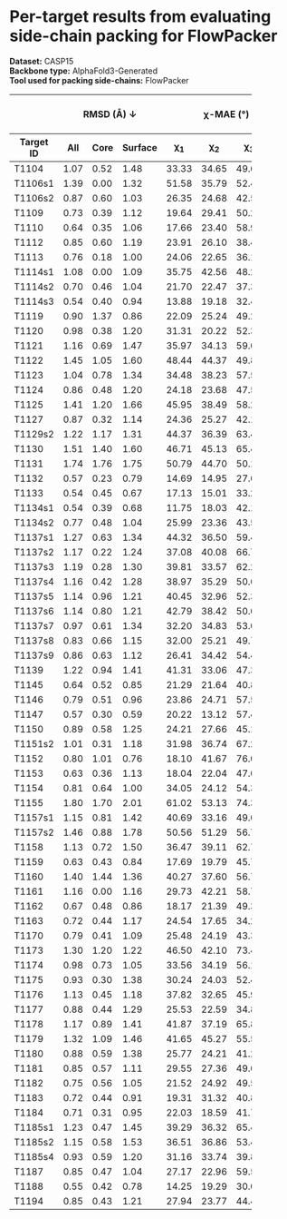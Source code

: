 # Per-target results from evaluating side-chain packing for FlowPacker

**Dataset:** CASP15  
**Backbone type:** AlphaFold3-Generated  
**Tool used for packing side-chains:** FlowPacker  
<table style="width:85%;">
  <thead>
    <tr>
      <th></th>
      <th colspan="3"><strong>RMSD (Å) ↓</strong></th>
      <th colspan="4"><strong>&chi;-MAE (°) ↓</strong></th>
      <th><strong>RR (%) ↑</strong></th>
      <th colspan="3"><strong>Steric Clashes (#) ↓</strong></th>
    </tr>
    <tr>
      <th><strong>Target ID</strong></th>
      <th><strong>All</strong></th>
      <th><strong>Core</strong></th>
      <th><strong>Surface</strong></th>
      <th>&chi;<sub>1</sub></th>
      <th>&chi;<sub>2</sub></th>
      <th>&chi;<sub>3</sub></th>
      <th>&chi;<sub>4</sub></th>
      <th>&chi;<sub>1-4</sub></th>
      <th>100%</th>
      <th>90%</th>
      <th>80%</th>
    </tr>
  </thead>
  <tbody>
    <tr>
      <td>T1104</td>
      <td>1.07</td>
      <td>0.52</td>
      <td>1.48</td>
      <td>33.33</td>
      <td>34.65</td>
      <td>49.60</td>
      <td>63.66</td>
      <td>51.6</td>
      <td>29.0</td>
      <td>0.0</td>
      <td>0.0</td>
    </tr>
    <tr>
      <td>T1106s1</td>
      <td>1.39</td>
      <td>0.00</td>
      <td>1.32</td>
      <td>51.58</td>
      <td>35.79</td>
      <td>52.42</td>
      <td>51.52</td>
      <td>46.8</td>
      <td>10.0</td>
      <td>1.0</td>
      <td>1.0</td>
    </tr>
    <tr>
      <td>T1106s2</td>
      <td>0.87</td>
      <td>0.60</td>
      <td>1.03</td>
      <td>26.35</td>
      <td>24.68</td>
      <td>42.53</td>
      <td>42.58</td>
      <td>61.7</td>
      <td>29.0</td>
      <td>3.0</td>
      <td>0.0</td>
    </tr>
    <tr>
      <td>T1109</td>
      <td>0.73</td>
      <td>0.39</td>
      <td>1.12</td>
      <td>19.64</td>
      <td>29.41</td>
      <td>50.20</td>
      <td>50.09</td>
      <td>67.3</td>
      <td>63.0</td>
      <td>10.0</td>
      <td>5.0</td>
    </tr>
    <tr>
      <td>T1110</td>
      <td>0.64</td>
      <td>0.35</td>
      <td>1.06</td>
      <td>17.66</td>
      <td>23.40</td>
      <td>58.95</td>
      <td>27.26</td>
      <td>72.7</td>
      <td>61.0</td>
      <td>12.0</td>
      <td>5.0</td>
    </tr>
    <tr>
      <td>T1112</td>
      <td>0.85</td>
      <td>0.60</td>
      <td>1.19</td>
      <td>23.91</td>
      <td>26.10</td>
      <td>38.47</td>
      <td>59.83</td>
      <td>60.2</td>
      <td>112.0</td>
      <td>12.0</td>
      <td>4.0</td>
    </tr>
    <tr>
      <td>T1113</td>
      <td>0.76</td>
      <td>0.18</td>
      <td>1.00</td>
      <td>24.06</td>
      <td>22.65</td>
      <td>36.12</td>
      <td>48.94</td>
      <td>62.7</td>
      <td>43.0</td>
      <td>3.0</td>
      <td>1.0</td>
    </tr>
    <tr>
      <td>T1114s1</td>
      <td>1.08</td>
      <td>0.00</td>
      <td>1.09</td>
      <td>35.75</td>
      <td>42.56</td>
      <td>48.23</td>
      <td>63.59</td>
      <td>42.1</td>
      <td>14.0</td>
      <td>0.0</td>
      <td>0.0</td>
    </tr>
    <tr>
      <td>T1114s2</td>
      <td>0.70</td>
      <td>0.46</td>
      <td>1.04</td>
      <td>21.70</td>
      <td>22.47</td>
      <td>37.38</td>
      <td>62.91</td>
      <td>66.3</td>
      <td>108.0</td>
      <td>13.0</td>
      <td>3.0</td>
    </tr>
    <tr>
      <td>T1114s3</td>
      <td>0.54</td>
      <td>0.40</td>
      <td>0.94</td>
      <td>13.88</td>
      <td>19.18</td>
      <td>32.47</td>
      <td>60.91</td>
      <td>76.1</td>
      <td>234.0</td>
      <td>46.0</td>
      <td>6.0</td>
    </tr>
    <tr>
      <td>T1119</td>
      <td>0.90</td>
      <td>1.37</td>
      <td>0.86</td>
      <td>22.09</td>
      <td>25.24</td>
      <td>49.22</td>
      <td>51.31</td>
      <td>55.0</td>
      <td>3.0</td>
      <td>0.0</td>
      <td>0.0</td>
    </tr>
    <tr>
      <td>T1120</td>
      <td>0.98</td>
      <td>0.38</td>
      <td>1.20</td>
      <td>31.31</td>
      <td>20.22</td>
      <td>52.35</td>
      <td>58.47</td>
      <td>52.1</td>
      <td>50.0</td>
      <td>6.0</td>
      <td>1.0</td>
    </tr>
    <tr>
      <td>T1121</td>
      <td>1.16</td>
      <td>0.69</td>
      <td>1.47</td>
      <td>35.97</td>
      <td>34.13</td>
      <td>59.69</td>
      <td>77.19</td>
      <td>44.7</td>
      <td>91.0</td>
      <td>5.0</td>
      <td>2.0</td>
    </tr>
    <tr>
      <td>T1122</td>
      <td>1.45</td>
      <td>1.05</td>
      <td>1.60</td>
      <td>48.44</td>
      <td>44.37</td>
      <td>49.83</td>
      <td>57.60</td>
      <td>38.1</td>
      <td>60.0</td>
      <td>9.0</td>
      <td>3.0</td>
    </tr>
    <tr>
      <td>T1123</td>
      <td>1.04</td>
      <td>0.78</td>
      <td>1.34</td>
      <td>34.48</td>
      <td>38.23</td>
      <td>57.53</td>
      <td>54.52</td>
      <td>48.1</td>
      <td>98.0</td>
      <td>12.0</td>
      <td>1.0</td>
    </tr>
    <tr>
      <td>T1124</td>
      <td>0.86</td>
      <td>0.48</td>
      <td>1.20</td>
      <td>24.18</td>
      <td>23.68</td>
      <td>47.59</td>
      <td>50.22</td>
      <td>65.1</td>
      <td>123.0</td>
      <td>23.0</td>
      <td>3.0</td>
    </tr>
    <tr>
      <td>T1125</td>
      <td>1.41</td>
      <td>1.20</td>
      <td>1.66</td>
      <td>45.95</td>
      <td>38.49</td>
      <td>58.23</td>
      <td>60.41</td>
      <td>29.9</td>
      <td>194.0</td>
      <td>28.0</td>
      <td>5.0</td>
    </tr>
    <tr>
      <td>T1127</td>
      <td>0.87</td>
      <td>0.32</td>
      <td>1.14</td>
      <td>24.36</td>
      <td>25.27</td>
      <td>42.17</td>
      <td>51.53</td>
      <td>64.6</td>
      <td>85.0</td>
      <td>13.0</td>
      <td>4.0</td>
    </tr>
    <tr>
      <td>T1129s2</td>
      <td>1.22</td>
      <td>1.17</td>
      <td>1.31</td>
      <td>44.37</td>
      <td>36.39</td>
      <td>63.40</td>
      <td>68.74</td>
      <td>41.3</td>
      <td>272.0</td>
      <td>59.0</td>
      <td>15.0</td>
    </tr>
    <tr>
      <td>T1130</td>
      <td>1.51</td>
      <td>1.40</td>
      <td>1.60</td>
      <td>46.71</td>
      <td>45.13</td>
      <td>65.44</td>
      <td>78.66</td>
      <td>31.1</td>
      <td>45.0</td>
      <td>5.0</td>
      <td>1.0</td>
    </tr>
    <tr>
      <td>T1131</td>
      <td>1.74</td>
      <td>1.76</td>
      <td>1.75</td>
      <td>50.79</td>
      <td>44.70</td>
      <td>50.10</td>
      <td>67.00</td>
      <td>30.1</td>
      <td>38.0</td>
      <td>5.0</td>
      <td>0.0</td>
    </tr>
    <tr>
      <td>T1132</td>
      <td>0.57</td>
      <td>0.23</td>
      <td>0.79</td>
      <td>14.69</td>
      <td>14.95</td>
      <td>27.63</td>
      <td>62.89</td>
      <td>75.6</td>
      <td>28.0</td>
      <td>5.0</td>
      <td>0.0</td>
    </tr>
    <tr>
      <td>T1133</td>
      <td>0.54</td>
      <td>0.45</td>
      <td>0.67</td>
      <td>17.13</td>
      <td>15.01</td>
      <td>33.23</td>
      <td>45.12</td>
      <td>73.8</td>
      <td>156.0</td>
      <td>27.0</td>
      <td>3.0</td>
    </tr>
    <tr>
      <td>T1134s1</td>
      <td>0.54</td>
      <td>0.39</td>
      <td>0.68</td>
      <td>11.75</td>
      <td>18.03</td>
      <td>42.14</td>
      <td>63.34</td>
      <td>69.6</td>
      <td>71.0</td>
      <td>17.0</td>
      <td>5.0</td>
    </tr>
    <tr>
      <td>T1134s2</td>
      <td>0.77</td>
      <td>0.48</td>
      <td>1.04</td>
      <td>25.99</td>
      <td>23.36</td>
      <td>43.57</td>
      <td>46.48</td>
      <td>61.8</td>
      <td>88.0</td>
      <td>3.0</td>
      <td>1.0</td>
    </tr>
    <tr>
      <td>T1137s1</td>
      <td>1.27</td>
      <td>0.63</td>
      <td>1.34</td>
      <td>44.32</td>
      <td>36.50</td>
      <td>59.49</td>
      <td>87.06</td>
      <td>40.8</td>
      <td>106.0</td>
      <td>22.0</td>
      <td>2.0</td>
    </tr>
    <tr>
      <td>T1137s2</td>
      <td>1.17</td>
      <td>0.22</td>
      <td>1.24</td>
      <td>37.08</td>
      <td>40.08</td>
      <td>66.75</td>
      <td>59.06</td>
      <td>43.1</td>
      <td>58.0</td>
      <td>5.0</td>
      <td>2.0</td>
    </tr>
    <tr>
      <td>T1137s3</td>
      <td>1.19</td>
      <td>0.28</td>
      <td>1.30</td>
      <td>39.81</td>
      <td>33.57</td>
      <td>62.23</td>
      <td>57.86</td>
      <td>45.0</td>
      <td>66.0</td>
      <td>12.0</td>
      <td>4.0</td>
    </tr>
    <tr>
      <td>T1137s4</td>
      <td>1.16</td>
      <td>0.42</td>
      <td>1.28</td>
      <td>38.97</td>
      <td>35.29</td>
      <td>50.62</td>
      <td>65.15</td>
      <td>45.1</td>
      <td>93.0</td>
      <td>13.0</td>
      <td>1.0</td>
    </tr>
    <tr>
      <td>T1137s5</td>
      <td>1.14</td>
      <td>0.96</td>
      <td>1.21</td>
      <td>40.45</td>
      <td>32.96</td>
      <td>52.38</td>
      <td>53.85</td>
      <td>44.2</td>
      <td>59.0</td>
      <td>5.0</td>
      <td>0.0</td>
    </tr>
    <tr>
      <td>T1137s6</td>
      <td>1.14</td>
      <td>0.80</td>
      <td>1.21</td>
      <td>42.79</td>
      <td>38.42</td>
      <td>50.63</td>
      <td>83.89</td>
      <td>41.5</td>
      <td>84.0</td>
      <td>9.0</td>
      <td>0.0</td>
    </tr>
    <tr>
      <td>T1137s7</td>
      <td>0.97</td>
      <td>0.61</td>
      <td>1.34</td>
      <td>32.20</td>
      <td>34.83</td>
      <td>53.05</td>
      <td>60.50</td>
      <td>45.5</td>
      <td>91.0</td>
      <td>15.0</td>
      <td>0.0</td>
    </tr>
    <tr>
      <td>T1137s8</td>
      <td>0.83</td>
      <td>0.66</td>
      <td>1.15</td>
      <td>32.00</td>
      <td>25.21</td>
      <td>49.74</td>
      <td>51.96</td>
      <td>61.1</td>
      <td>68.0</td>
      <td>3.0</td>
      <td>1.0</td>
    </tr>
    <tr>
      <td>T1137s9</td>
      <td>0.86</td>
      <td>0.63</td>
      <td>1.12</td>
      <td>26.41</td>
      <td>34.42</td>
      <td>54.45</td>
      <td>51.55</td>
      <td>56.4</td>
      <td>64.0</td>
      <td>2.0</td>
      <td>0.0</td>
    </tr>
    <tr>
      <td>T1139</td>
      <td>1.22</td>
      <td>0.94</td>
      <td>1.41</td>
      <td>41.31</td>
      <td>33.06</td>
      <td>47.30</td>
      <td>38.77</td>
      <td>36.5</td>
      <td>125.0</td>
      <td>20.0</td>
      <td>6.0</td>
    </tr>
    <tr>
      <td>T1145</td>
      <td>0.64</td>
      <td>0.52</td>
      <td>0.85</td>
      <td>21.29</td>
      <td>21.64</td>
      <td>40.87</td>
      <td>41.10</td>
      <td>66.1</td>
      <td>247.0</td>
      <td>35.0</td>
      <td>6.0</td>
    </tr>
    <tr>
      <td>T1146</td>
      <td>0.79</td>
      <td>0.51</td>
      <td>0.96</td>
      <td>23.86</td>
      <td>24.71</td>
      <td>57.53</td>
      <td>42.64</td>
      <td>64.2</td>
      <td>90.0</td>
      <td>7.0</td>
      <td>2.0</td>
    </tr>
    <tr>
      <td>T1147</td>
      <td>0.57</td>
      <td>0.30</td>
      <td>0.59</td>
      <td>20.22</td>
      <td>13.12</td>
      <td>57.47</td>
      <td>58.24</td>
      <td>73.7</td>
      <td>21.0</td>
      <td>2.0</td>
      <td>0.0</td>
    </tr>
    <tr>
      <td>T1150</td>
      <td>0.89</td>
      <td>0.58</td>
      <td>1.25</td>
      <td>24.21</td>
      <td>27.66</td>
      <td>45.13</td>
      <td>73.84</td>
      <td>57.4</td>
      <td>132.0</td>
      <td>20.0</td>
      <td>3.0</td>
    </tr>
    <tr>
      <td>T1151s2</td>
      <td>1.01</td>
      <td>0.31</td>
      <td>1.18</td>
      <td>31.98</td>
      <td>36.74</td>
      <td>67.23</td>
      <td>46.33</td>
      <td>54.5</td>
      <td>14.0</td>
      <td>1.0</td>
      <td>0.0</td>
    </tr>
    <tr>
      <td>T1152</td>
      <td>0.80</td>
      <td>1.01</td>
      <td>0.76</td>
      <td>18.10</td>
      <td>41.67</td>
      <td>76.05</td>
      <td>63.66</td>
      <td>55.0</td>
      <td>15.0</td>
      <td>0.0</td>
      <td>0.0</td>
    </tr>
    <tr>
      <td>T1153</td>
      <td>0.63</td>
      <td>0.36</td>
      <td>1.13</td>
      <td>18.04</td>
      <td>22.04</td>
      <td>47.05</td>
      <td>56.31</td>
      <td>69.3</td>
      <td>68.0</td>
      <td>6.0</td>
      <td>1.0</td>
    </tr>
    <tr>
      <td>T1154</td>
      <td>0.81</td>
      <td>0.64</td>
      <td>1.00</td>
      <td>34.05</td>
      <td>24.12</td>
      <td>54.38</td>
      <td>35.75</td>
      <td>60.6</td>
      <td>316.0</td>
      <td>35.0</td>
      <td>4.0</td>
    </tr>
    <tr>
      <td>T1155</td>
      <td>1.80</td>
      <td>1.70</td>
      <td>2.01</td>
      <td>61.02</td>
      <td>53.13</td>
      <td>74.38</td>
      <td>65.77</td>
      <td>16.9</td>
      <td>32.0</td>
      <td>4.0</td>
      <td>0.0</td>
    </tr>
    <tr>
      <td>T1157s1</td>
      <td>1.15</td>
      <td>0.81</td>
      <td>1.42</td>
      <td>40.69</td>
      <td>33.16</td>
      <td>49.63</td>
      <td>61.85</td>
      <td>44.5</td>
      <td>304.0</td>
      <td>46.0</td>
      <td>4.0</td>
    </tr>
    <tr>
      <td>T1157s2</td>
      <td>1.46</td>
      <td>0.88</td>
      <td>1.78</td>
      <td>50.56</td>
      <td>51.29</td>
      <td>56.77</td>
      <td>56.06</td>
      <td>33.6</td>
      <td>126.0</td>
      <td>12.0</td>
      <td>1.0</td>
    </tr>
    <tr>
      <td>T1158</td>
      <td>1.13</td>
      <td>0.72</td>
      <td>1.50</td>
      <td>36.47</td>
      <td>39.11</td>
      <td>62.79</td>
      <td>75.83</td>
      <td>36.9</td>
      <td>323.0</td>
      <td>42.0</td>
      <td>6.0</td>
    </tr>
    <tr>
      <td>T1159</td>
      <td>0.63</td>
      <td>0.43</td>
      <td>0.84</td>
      <td>17.69</td>
      <td>19.79</td>
      <td>45.78</td>
      <td>46.42</td>
      <td>70.1</td>
      <td>46.0</td>
      <td>7.0</td>
      <td>2.0</td>
    </tr>
    <tr>
      <td>T1160</td>
      <td>1.40</td>
      <td>1.44</td>
      <td>1.36</td>
      <td>40.27</td>
      <td>37.60</td>
      <td>56.77</td>
      <td>83.21</td>
      <td>47.6</td>
      <td>3.0</td>
      <td>1.0</td>
      <td>0.0</td>
    </tr>
    <tr>
      <td>T1161</td>
      <td>1.16</td>
      <td>0.00</td>
      <td>1.16</td>
      <td>29.73</td>
      <td>42.21</td>
      <td>58.77</td>
      <td>65.78</td>
      <td>45.9</td>
      <td>2.0</td>
      <td>0.0</td>
      <td>0.0</td>
    </tr>
    <tr>
      <td>T1162</td>
      <td>0.67</td>
      <td>0.48</td>
      <td>0.86</td>
      <td>18.17</td>
      <td>21.39</td>
      <td>49.35</td>
      <td>47.75</td>
      <td>69.3</td>
      <td>41.0</td>
      <td>8.0</td>
      <td>0.0</td>
    </tr>
    <tr>
      <td>T1163</td>
      <td>0.72</td>
      <td>0.44</td>
      <td>1.17</td>
      <td>24.54</td>
      <td>17.65</td>
      <td>34.23</td>
      <td>48.56</td>
      <td>70.6</td>
      <td>55.0</td>
      <td>7.0</td>
      <td>0.0</td>
    </tr>
    <tr>
      <td>T1170</td>
      <td>0.79</td>
      <td>0.41</td>
      <td>1.09</td>
      <td>25.48</td>
      <td>24.19</td>
      <td>43.38</td>
      <td>44.41</td>
      <td>62.5</td>
      <td>84.0</td>
      <td>14.0</td>
      <td>3.0</td>
    </tr>
    <tr>
      <td>T1173</td>
      <td>1.30</td>
      <td>1.20</td>
      <td>1.22</td>
      <td>46.50</td>
      <td>42.10</td>
      <td>73.46</td>
      <td>69.70</td>
      <td>35.7</td>
      <td>58.0</td>
      <td>9.0</td>
      <td>1.0</td>
    </tr>
    <tr>
      <td>T1174</td>
      <td>0.98</td>
      <td>0.73</td>
      <td>1.05</td>
      <td>33.56</td>
      <td>34.19</td>
      <td>56.11</td>
      <td>53.64</td>
      <td>54.2</td>
      <td>59.0</td>
      <td>15.0</td>
      <td>1.0</td>
    </tr>
    <tr>
      <td>T1175</td>
      <td>0.93</td>
      <td>0.30</td>
      <td>1.38</td>
      <td>30.24</td>
      <td>24.03</td>
      <td>52.40</td>
      <td>67.16</td>
      <td>56.0</td>
      <td>78.0</td>
      <td>6.0</td>
      <td>1.0</td>
    </tr>
    <tr>
      <td>T1176</td>
      <td>1.13</td>
      <td>0.45</td>
      <td>1.18</td>
      <td>37.82</td>
      <td>32.65</td>
      <td>45.91</td>
      <td>53.79</td>
      <td>43.8</td>
      <td>62.0</td>
      <td>7.0</td>
      <td>1.0</td>
    </tr>
    <tr>
      <td>T1177</td>
      <td>0.88</td>
      <td>0.44</td>
      <td>1.29</td>
      <td>25.53</td>
      <td>22.59</td>
      <td>34.81</td>
      <td>44.80</td>
      <td>62.6</td>
      <td>85.0</td>
      <td>14.0</td>
      <td>4.0</td>
    </tr>
    <tr>
      <td>T1178</td>
      <td>1.17</td>
      <td>0.89</td>
      <td>1.41</td>
      <td>41.87</td>
      <td>37.19</td>
      <td>65.83</td>
      <td>53.32</td>
      <td>39.1</td>
      <td>90.0</td>
      <td>11.0</td>
      <td>0.0</td>
    </tr>
    <tr>
      <td>T1179</td>
      <td>1.32</td>
      <td>1.09</td>
      <td>1.46</td>
      <td>41.65</td>
      <td>45.27</td>
      <td>55.50</td>
      <td>37.47</td>
      <td>43.4</td>
      <td>166.0</td>
      <td>45.0</td>
      <td>12.0</td>
    </tr>
    <tr>
      <td>T1180</td>
      <td>0.88</td>
      <td>0.59</td>
      <td>1.38</td>
      <td>25.77</td>
      <td>24.21</td>
      <td>41.26</td>
      <td>54.59</td>
      <td>60.4</td>
      <td>91.0</td>
      <td>10.0</td>
      <td>1.0</td>
    </tr>
    <tr>
      <td>T1181</td>
      <td>0.85</td>
      <td>0.57</td>
      <td>1.11</td>
      <td>29.55</td>
      <td>27.36</td>
      <td>49.67</td>
      <td>66.74</td>
      <td>59.5</td>
      <td>232.0</td>
      <td>51.0</td>
      <td>25.0</td>
    </tr>
    <tr>
      <td>T1182</td>
      <td>0.75</td>
      <td>0.56</td>
      <td>1.05</td>
      <td>21.52</td>
      <td>24.92</td>
      <td>49.54</td>
      <td>57.63</td>
      <td>60.2</td>
      <td>224.0</td>
      <td>27.0</td>
      <td>6.0</td>
    </tr>
    <tr>
      <td>T1183</td>
      <td>0.72</td>
      <td>0.44</td>
      <td>0.91</td>
      <td>19.31</td>
      <td>31.32</td>
      <td>40.87</td>
      <td>46.93</td>
      <td>63.4</td>
      <td>61.0</td>
      <td>8.0</td>
      <td>2.0</td>
    </tr>
    <tr>
      <td>T1184</td>
      <td>0.71</td>
      <td>0.31</td>
      <td>0.95</td>
      <td>22.03</td>
      <td>18.59</td>
      <td>41.75</td>
      <td>81.70</td>
      <td>69.4</td>
      <td>24.0</td>
      <td>3.0</td>
      <td>0.0</td>
    </tr>
    <tr>
      <td>T1185s1</td>
      <td>1.23</td>
      <td>0.47</td>
      <td>1.45</td>
      <td>39.29</td>
      <td>36.32</td>
      <td>65.49</td>
      <td>59.84</td>
      <td>41.9</td>
      <td>11.0</td>
      <td>1.0</td>
      <td>0.0</td>
    </tr>
    <tr>
      <td>T1185s2</td>
      <td>1.15</td>
      <td>0.58</td>
      <td>1.53</td>
      <td>36.51</td>
      <td>36.86</td>
      <td>53.40</td>
      <td>65.80</td>
      <td>43.7</td>
      <td>97.0</td>
      <td>9.0</td>
      <td>1.0</td>
    </tr>
    <tr>
      <td>T1185s4</td>
      <td>0.93</td>
      <td>0.59</td>
      <td>1.20</td>
      <td>31.16</td>
      <td>33.74</td>
      <td>39.84</td>
      <td>64.96</td>
      <td>47.0</td>
      <td>79.0</td>
      <td>8.0</td>
      <td>1.0</td>
    </tr>
    <tr>
      <td>T1187</td>
      <td>0.85</td>
      <td>0.47</td>
      <td>1.04</td>
      <td>27.17</td>
      <td>22.96</td>
      <td>59.59</td>
      <td>40.24</td>
      <td>56.4</td>
      <td>70.0</td>
      <td>11.0</td>
      <td>1.0</td>
    </tr>
    <tr>
      <td>T1188</td>
      <td>0.55</td>
      <td>0.42</td>
      <td>0.78</td>
      <td>14.25</td>
      <td>19.29</td>
      <td>30.08</td>
      <td>42.74</td>
      <td>70.9</td>
      <td>188.0</td>
      <td>25.0</td>
      <td>1.0</td>
    </tr>
    <tr>
      <td>T1194</td>
      <td>0.85</td>
      <td>0.43</td>
      <td>1.21</td>
      <td>27.94</td>
      <td>23.77</td>
      <td>44.43</td>
      <td>39.18</td>
      <td>58.6</td>
      <td>57.0</td>
      <td>16.0</td>
      <td>2.0</td>
    </tr>
  </tbody>
</table>